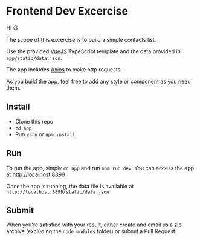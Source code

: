 # Frontend Dev Excercise

Hi 😃

The scope of this excercise is to build a simple contacts list.

Use the provided [VueJS](https://vuejs.org) TypeScript template and the data provided in `app/static/data.json`. 

The app includes [Axios](https://github.com/mzabriskie/axios) to make http requests.

As you build the app, feel free to add any style or component as you need them.

## Install

- Clone this repo
- `cd app`
- Run `yarn` or `npm install`

## Run

To run the app, simply `cd app` and run `npm run dev`. You can access the app at [http://localhost:8899](http://localhost:8899) 

Once the app is running, the data file is available at `http://localhost:8899/static/data.json`

## Submit

When you're satisfied with your result, either create and email us a zip archive (excluding the `node_modules` folder) or submit a Pull Request.
